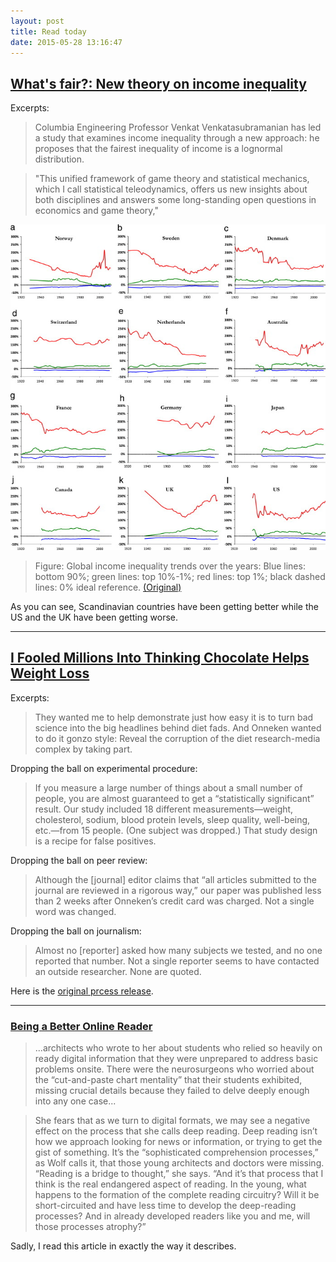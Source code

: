 ```yaml
---
layout: post
title: Read today
date: 2015-05-28 13:16:47
---
```

## [What's fair?: New theory on income inequality](http://www.eurekalert.org/pub_releases/2015-05/cuso-wfn052715.php)

Excerpts:

> Columbia Engineering Professor Venkat Venkatasubramanian has led a study that examines income inequality through a new approach: he proposes that the fairest inequality of income is a lognormal distribution.

> "This unified framework of game theory and statistical mechanics, which I call statistical teleodynamics, offers us new insights about both disciplines and answers some long-standing open questions in economics and game theory,"

![income distribution](/public/images/2015-05-28-income.jpg)

> Figure: Global income inequality trends over the years: Blue lines: bottom 90%; green lines: top 10%-1%; red lines: top 1%; black dashed lines: 0% ideal reference. [(Original)](http://www.sciencedirect.com/science?_ob=MiamiCaptionURL&_method=retrieve&_eid=1-s2.0-S0378437115003738&_image=1-s2.0-S0378437115003738-gr4.jpg&_cid=271529&_explode=defaultEXP_LIST&_idxType=defaultREF_WORK_INDEX_TYPE&_alpha=defaultALPHA&_ba=&_rdoc=1&_fmt=FULL&_issn=03784371&_pii=S0378437115003738&md5=e448785453742726fddb9edb98cf69bb)

<!--break-->

As you can see, Scandinavian countries have been getting better while the US and the UK have been getting worse.

---

## [I Fooled Millions Into Thinking Chocolate Helps Weight Loss](http://io9.com/i-fooled-millions-into-thinking-chocolate-helps-weight-1707251800)

Excerpts:

> They wanted me to help demonstrate just how easy it is to turn bad science into the big headlines behind diet fads. And Onneken wanted to do it gonzo style: Reveal the corruption of the diet research-media complex by taking part.

Dropping the ball on experimental procedure:

> If you measure a large number of things about a small number of people, you are almost guaranteed to get a “statistically significant” result. Our study included 18 different measurements—weight, cholesterol, sodium, blood protein levels, sleep quality, well-being, etc.—from 15 people. (One subject was dropped.) That study design is a recipe for false positives.

Dropping the ball on peer review:

> Although the [journal] editor claims that “all articles submitted to the journal are reviewed in a rigorous way,” our paper was published less than 2 weeks after Onneken’s credit card was charged. Not a single word was changed.

Dropping the ball on journalism:

> Almost no [reporter] asked how many subjects we tested, and no one reported that number. Not a single reporter seems to have contacted an outside researcher. None are quoted.

Here is the [original prcess release](http://instituteofdiet.com/2015/03/29/international-press-release-slim-by-chocolate/).


---


### [Being a Better Online Reader](http://www.newyorker.com/science/maria-konnikova/being-a-better-online-reader)

> ...architects who wrote to her about students who relied so heavily on ready digital information that they were unprepared to address basic problems onsite. There were the neurosurgeons who worried about the “cut-and-paste chart mentality” that their students exhibited, missing crucial details because they failed to delve deeply enough into any one case...

> She fears that as we turn to digital formats, we may see a negative effect on the process that she calls deep reading. Deep reading isn’t how we approach looking for news or information, or trying to get the gist of something. It’s the “sophisticated comprehension processes,” as Wolf calls it, that those young architects and doctors were missing. “Reading is a bridge to thought,” she says. “And it’s that process that I think is the real endangered aspect of reading. In the young, what happens to the formation of the complete reading circuitry? Will it be short-circuited and have less time to develop the deep-reading processes? And in already developed readers like you and me, will those processes atrophy?”

Sadly, I read this article in exactly the way it describes.